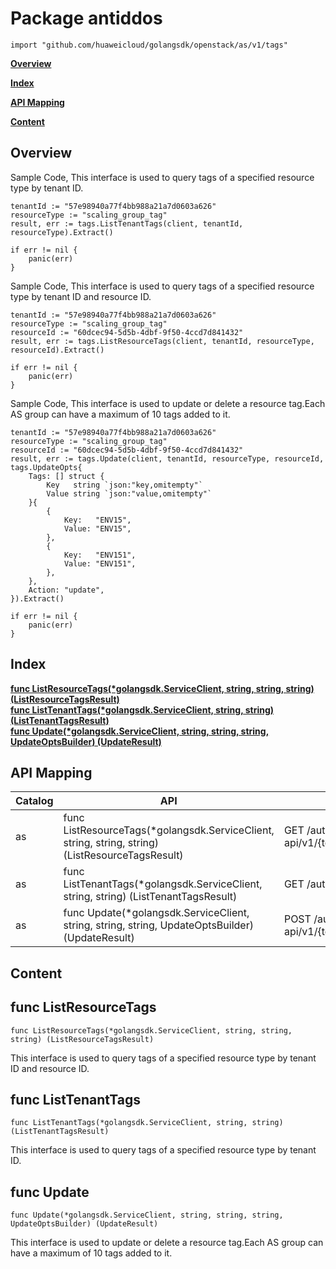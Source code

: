 # Package antiddos
    import "github.com/huaweicloud/golangsdk/openstack/as/v1/tags"
**[Overview](#overview)**  

**[Index](#index)**  

**[API Mapping](#api-mapping)**  

**[Content](#content)**  

## Overview


Sample Code, This interface is used to query tags of a specified resource type by tenant ID.

    
    tenantId := "57e98940a77f4bb988a21a7d0603a626"
    resourceType := "scaling_group_tag"
    result, err := tags.ListTenantTags(client, tenantId, resourceType).Extract()
    
    if err != nil {
        panic(err)
    }
    
Sample Code, This interface is used to query tags of a specified resource type by tenant ID and resource ID.

    
    tenantId := "57e98940a77f4bb988a21a7d0603a626"
    resourceType := "scaling_group_tag"
    resourceId := "60dcec94-5d5b-4dbf-9f50-4ccd7d841432"
    result, err := tags.ListResourceTags(client, tenantId, resourceType, resourceId).Extract()
    
    if err != nil {
        panic(err)
    }
    
Sample Code, This interface is used to update or delete a resource tag.Each AS group can have a maximum of 10 tags added to it.

    
    tenantId := "57e98940a77f4bb988a21a7d0603a626"
    resourceType := "scaling_group_tag"
    resourceId := "60dcec94-5d5b-4dbf-9f50-4ccd7d841432"
    result, err := tags.Update(client, tenantId, resourceType, resourceId, tags.UpdateOpts{
        Tags: [] struct {
            Key   string `json:"key,omitempty"`
            Value string `json:"value,omitempty"`
        }{
            {
                Key:   "ENV15",
                Value: "ENV15",
            },
            {
                Key:   "ENV151",
                Value: "ENV151",
            },
        },
        Action: "update",
    }).Extract()
    
    if err != nil {
        panic(err)
    }
## Index
**[func ListResourceTags(*golangsdk.ServiceClient, string, string, string) (ListResourceTagsResult)](#func-listresourcetags)**  
**[func ListTenantTags(*golangsdk.ServiceClient, string, string) (ListTenantTagsResult)](#func-listtenanttags)**  
**[func Update(*golangsdk.ServiceClient, string, string, string, UpdateOptsBuilder) (UpdateResult)](#func-update)**  
## API Mapping
|Catalog|API|EndPoint|
|----|---|--------|
|as|func ListResourceTags(*golangsdk.ServiceClient, string, string, string) (ListResourceTagsResult)|GET /autoscaling-api/v1/{tenant_id}/{resource_type}/{resource_id}/tags|
|as|func ListTenantTags(*golangsdk.ServiceClient, string, string) (ListTenantTagsResult)|GET /autoscaling-api/v1/{tenant_id}/{resource_type}/tags|
|as|func Update(*golangsdk.ServiceClient, string, string, string, UpdateOptsBuilder) (UpdateResult)|POST /autoscaling-api/v1/{tenant_id}/{resource_type}/{resource_id}/tags/action|
## Content
## func ListResourceTags
    func ListResourceTags(*golangsdk.ServiceClient, string, string, string) (ListResourceTagsResult)  
This interface is used to query tags of a specified resource type by tenant ID and resource ID.
## func ListTenantTags
    func ListTenantTags(*golangsdk.ServiceClient, string, string) (ListTenantTagsResult)  
This interface is used to query tags of a specified resource type by tenant ID.
## func Update
    func Update(*golangsdk.ServiceClient, string, string, string, UpdateOptsBuilder) (UpdateResult)  
This interface is used to update or delete a resource tag.Each AS group can have a maximum of 10 tags added to it.
